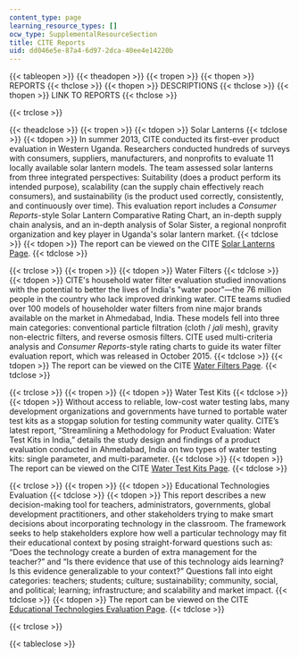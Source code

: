 ```yaml
---
content_type: page
learning_resource_types: []
ocw_type: SupplementalResourceSection
title: CITE Reports
uid: dd046e5e-87a4-6d97-2dca-40ee4e14220b
---
```


{{< tableopen >}}
{{< theadopen >}}
{{< tropen >}}
{{< thopen >}}
REPORTS
{{< thclose >}}
{{< thopen >}}
DESCRIPTIONS
{{< thclose >}}
{{< thopen >}}
LINK TO REPORTS
{{< thclose >}}

{{< trclose >}}

{{< theadclose >}}
{{< tropen >}}
{{< tdopen >}}
Solar Lanterns
{{< tdclose >}}
{{< tdopen >}}
In summer 2013, CITE conducted its first-ever product evaluation in Western Uganda. Researchers conducted hundreds of surveys with consumers, suppliers, manufacturers, and nonprofits to evaluate 11 locally available solar lantern models. The team assessed solar lanterns from three integrated perspectives: Suitability (does a product perform its intended purpose), scalability (can the supply chain effectively reach consumers), and sustainability (is the product used correctly, consistently, and continuously over time). This evaluation report includes a _Consumer Reports_\-style Solar Lantern Comparative Rating Chart, an in-depth supply chain analysis, and an in-depth analysis of Solar Sister, a regional nonprofit organization and key player in Uganda's solar lantern market.
{{< tdclose >}}
{{< tdopen >}}
The report can be viewed on the CITE [Solar Lanterns Page](http://cite.mit.edu/reports/solar-lantern-evaluation).
{{< tdclose >}}

{{< trclose >}}
{{< tropen >}}
{{< tdopen >}}
Water Filters
{{< tdclose >}}
{{< tdopen >}}
CITE's household water filter evaluation studied innovations with the potential to better the lives of India's "water poor"—the 76 million people in the country who lack improved drinking water. CITE teams studied over 100 models of householder water filters from nine major brands available on the market in Ahmedabad, India. These models fell into three main categories: conventional particle filtration (cloth / _jali_ mesh), gravity non-electric filters, and reverse osmosis filters. CITE used multi-criteria analysis and _Consumer Reports_\-style rating charts to guide its water filter evaluation report, which was released in October 2015.
{{< tdclose >}}
{{< tdopen >}}
The report can be viewed on the CITE [Water Filters Page](http://cite.mit.edu/reports/water-filter-evaluation).
{{< tdclose >}}

{{< trclose >}}
{{< tropen >}}
{{< tdopen >}}
Water Test Kits
{{< tdclose >}}
{{< tdopen >}}
Without access to reliable, low-cost water testing labs, many development organizations and governments have turned to portable water test kits as a stopgap solution for testing community water quality. CITE’s latest report, “Streamlining a Methodology for Product Evaluation: Water Test Kits in India,” details the study design and findings of a product evaluation conducted in Ahmedabad, India on two types of water testing kits: single parameter, and multi-parameter.
{{< tdclose >}}
{{< tdopen >}}
The report can be viewed on the CITE [Water Test Kits Page](http://cite.mit.edu/reports/water-test-kit-evaluation).
{{< tdclose >}}

{{< trclose >}}
{{< tropen >}}
{{< tdopen >}}
Educational Technologies Evaluation
{{< tdclose >}}
{{< tdopen >}}
This report describes a new decision-making tool for teachers, administrators, governments, global development practitioners, and other stakeholders trying to make smart decisions about incorporating technology in the classroom. The framework seeks to help stakeholders explore how well a particular technology may fit their educational context by posing straight-forward questions such as: “Does the technology create a burden of extra management for the teacher?” and “Is there evidence that use of this technology aids learning? Is this evidence generalizable to your context?” Questions fall into eight categories: teachers; students; culture; sustainability; community, social, and political; learning; infrastructure; and scalability and market impact.
{{< tdclose >}}
{{< tdopen >}}
The report can be viewed on the CITE [Educational Technologies Evaluation Page](http://cite.mit.edu/reports/educational-technologies-evaluation).
{{< tdclose >}}

{{< trclose >}}

{{< tableclose >}}